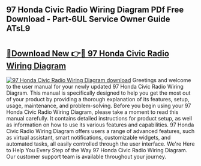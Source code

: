 ## 97 Honda Civic Radio Wiring Diagram PDf Free Download - Part-6UL Service Owner Guide ATsL9

# <h2><a href="http://dflq1g9.blite.top/?on=97+Honda+Civic+Radio+Wiring+Diagram">🔗Download New 👉🔴 97 Honda Civic Radio Wiring Diagram</a></h2>

[![97 Honda Civic Radio Wiring Diagram download](https://i.imgur.com/lujVjoI.png)](http://dflq1g9.blite.top/?on=97+Honda+Civic+Radio+Wiring+Diagram)
Greetings and welcome to the user manual for your newly updated 97 Honda Civic Radio Wiring Diagram. This manual is specifically designed to help you get the most out of your product by providing a thorough explanation of its features, setup, usage, maintenance, and problem-solving. Before you begin using your 97 Honda Civic Radio Wiring Diagram, please take a moment to read this manual carefully. It contains detailed instructions for product setup, as well as information on how to use its various features and capabilities. 97 Honda Civic Radio Wiring Diagram offers users a range of advanced features, such as virtual assistant, smart notifications, customizable widgets, and automated tasks, all easily controlled through the user interface. We're Here to Help You Every Step of the Way 97 Honda Civic Radio Wiring Diagram. Our customer support team is available throughout your journey.
